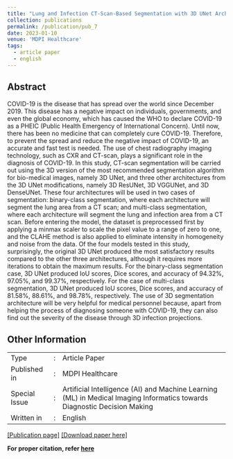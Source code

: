 ```yaml
---
title: "Lung and Infection CT-Scan-Based Segmentation with 3D UNet Architecture and Its Modification"
collection: publications
permalink: /publication/pub_7
date: 2023-01-10
venue: 'MDPI Healthcare'
tags:
  - article paper
  - english
---
```

## Abstract
COVID-19 is the disease that has spread over the world since December 2019. This disease has a negative impact on individuals, governments, and even the global economy, which has caused the WHO to declare COVID-19 as a PHEIC (Public Health Emergency of International Concern). Until now, there has been no medicine that can completely cure COVID-19. Therefore, to prevent the spread and reduce the negative impact of COVID-19, an accurate and fast test is needed. The use of chest radiography imaging technology, such as CXR and CT-scan, plays a significant role in the diagnosis of COVID-19. In this study, CT-scan segmentation will be carried out using the 3D version of the most recommended segmentation algorithm for bio-medical images, namely 3D UNet, and three other architectures from the 3D UNet modifications, namely 3D ResUNet, 3D VGGUNet, and 3D DenseUNet. These four architectures will be used in two cases of segmentation: binary-class segmentation, where each architecture will segment the lung area from a CT scan; and multi-class segmentation, where each architecture will segment the lung and infection area from a CT scan. Before entering the model, the dataset is preprocessed first by applying a minmax scaler to scale the pixel value to a range of zero to one, and the CLAHE method is also applied to eliminate intensity in homogeneity and noise from the data. Of the four models tested in this study, surprisingly, the original 3D UNet produced the most satisfactory results compared to the other three architectures, although it requires more iterations to obtain the maximum results. For the binary-class segmentation case, 3D UNet produced IoU scores, Dice scores, and accuracy of 94.32%, 97.05%, and 99.37%, respectively. For the case of multi-class segmentation, 3D UNet produced IoU scores, Dice scores, and accuracy of 81.58%, 88.61%, and 98.78%, respectively. The use of 3D segmentation architecture will be very helpful for medical personnel because, apart from helping the process of diagnosing someone with COVID-19, they can also find out the severity of the disease through 3D infection projections.
<br>

## Other Information
<table>
  <tr>
    <td>Type</td>
    <td>:</td>
    <td>Article Paper</td>
  </tr>
  <tr>
    <td>Published in</td>
    <td>:</td>
    <td>MDPI Healthcare</td>
  </tr>
  <tr>
    <td>Special Issue</td>
    <td>:</td>
    <td>Artificial Intelligence (AI) and Machine Learning (ML) in Medical Imaging Informatics towards Diagnostic Decision Making</td>
  </tr>  
  <tr>
    <td>Written in</td>
    <td>:</td>
    <td>English</td>
  </tr>
</table>

[[Publication page]](https://www.mdpi.com/2227-9032/11/2/213)
[[Download paper here]](https://www.mdpi.com/2227-9032/11/2/213/pdf?version=1673356647)



**For proper citation, refer [here](https://scholar.google.com/scholar?hl=en&as_sdt=0%2C5&q=Lung+and+Infection+CT-Scan-Based+Segmentation+with+3D+UNet+Architecture+and+Its+Modification&btnG=#d=gs_cit&t=1692526283405&u=%2Fscholar%3Fq%3Dinfo%3ABFjduSldxL0J%3Ascholar.google.com%2F%26output%3Dcite%26scirp%3D0%26hl%3Den)**